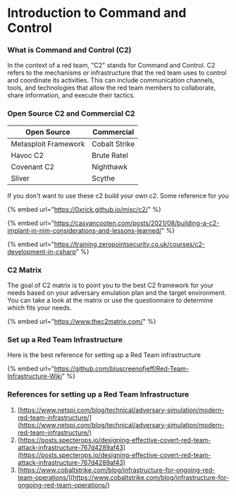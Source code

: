 # Introduction to Command and Control

### What is Command and Control (C2)

In the context of a red team, "C2" stands for Command and Control. C2 refers to the mechanisms or infrastructure that the red team uses to control and coordinate its activities. This can include communication channels, tools, and technologies that allow the red team members to collaborate, share information, and execute their tactics.

### Open Source C2 and Commercial C2

| Open Source          | Commercial    |
| -------------------- | ------------- |
| Metasploit Framework | Cobalt Strike |
| Havoc C2             | Brute Ratel   |
| Covenant C2          | Nighthawk     |
| Sliver               | Scythe        |

If you don't want to use these c2 build your own c2. Some reference for you

{% embed url="https://0xrick.github.io/misc/c2/" %}

{% embed url="https://casvancooten.com/posts/2021/08/building-a-c2-implant-in-nim-considerations-and-lessons-learned/" %}

{% embed url="https://training.zeropointsecurity.co.uk/courses/c2-development-in-csharp" %}

### C2 Matrix

The goal of C2 matrix is to point you to the best C2 framework for your needs based on your adversary emulation plan and the target environment. You can take a look at the matrix or use the questionnaire to determine which fits your needs.

{% embed url="https://www.thec2matrix.com/" %}

### Set up a Red Team Infrastructure

Here is the best reference for setting up a Red Team infrastructure

{% embed url="https://github.com/bluscreenofjeff/Red-Team-Infrastructure-Wiki" %}

### References for setting up a Red Team Infrastructure

1. [https://www.netspi.com/blog/technical/adversary-simulation/modern-red-team-infrastructure/](https://www.netspi.com/blog/technical/adversary-simulation/modern-red-team-infrastructure/)
2. [https://posts.specterops.io/designing-effective-covert-red-team-attack-infrastructure-767d4289af43](https://posts.specterops.io/designing-effective-covert-red-team-attack-infrastructure-767d4289af43)
3. [https://www.cobaltstrike.com/blog/infrastructure-for-ongoing-red-team-operations/](https://www.cobaltstrike.com/blog/infrastructure-for-ongoing-red-team-operations/)
